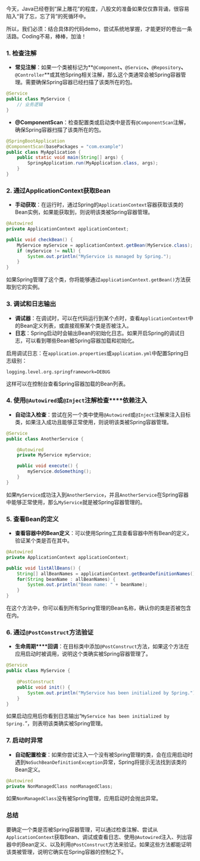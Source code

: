 今天，Java已经卷到“屎上雕花”的程度，八股文的准备如果仅仅靠背诵，很容易陷入“背了忘，忘了背”的死循环中。

所以，我们必须：结合具体的代码demo，尝试系统地掌握，才能更好的卷出一条活路。Coding不易，棒棒，加油！

### 1. **检查注解**

- **常见注解**：如果一个类被标记为**`@Component`****、****`@Service`****、****`@Repository`****、****`@Controller`**或其他Spring相关注解，那么这个类通常会被Spring容器管理。需要确保Spring容器已经扫描了该类所在的包。

```Java
@Service
public class MyService {
    // 业务逻辑
}
```

- **@ComponentScan**：检查配置类或启动类中是否有`@ComponentScan`注解，确保Spring容器扫描了该类所在的包。

```Java
@SpringBootApplication
@ComponentScan(basePackages = "com.example")
public class MyApplication {
    public static void main(String[] args) {
        SpringApplication.run(MyApplication.class, args);
    }
}
```

### 2. **通过ApplicationContext获取Bean**

- **手动获取**：在运行时，通过Spring的`ApplicationContext`容器获取该类的Bean实例，如果能获取到，则说明该类被Spring容器管理。

```Java
@Autowired
private ApplicationContext applicationContext;

public void checkBean() {
    MyService myService = applicationContext.getBean(MyService.class);
    if (myService != null) {
        System.out.println("MyService is managed by Spring.");
    }
}
```

   如果Spring管理了这个类，你将能够通过`applicationContext.getBean()`方法获取到它的实例。

### 3. **调试和日志输出**

- **调试器**：在调试时，可以在代码运行到某个点时，查看`ApplicationContext`中的Bean定义列表，或直接观察某个类是否被注入。
- **日志**：Spring启动时会输出Bean的初始化日志。如果开启Spring的调试日志，可以看到哪些Bean被Spring容器加载和初始化。

启用调试日志：在`application.properties`或`application.yml`中配置Spring日志级别：

```Properties
logging.level.org.springframework=DEBUG
```

   这样可以在控制台查看Spring容器加载的Bean列表。

### 4. 使用`@Autowired`或`@Inject`**注解检查****依赖注入**

- **自动注入检查**：尝试在另一个类中使用`@Autowired`或`@Inject`注解来注入目标类，如果注入成功且能够正常使用，则说明该类被Spring容器管理。

```Java
@Service
public class AnotherService {

    @Autowired
    private MyService myService;

    public void execute() {
        myService.doSomething();
    }
}
```

 如果`MyService`成功注入到`AnotherService`，并且`AnotherService`在Spring容器中能够正常使用，那么`MyService`就是被Spring容器管理的。

### 5. **查看Bean的定义**

- **查看容器中的Bean定义**：可以使用Spring工具查看容器中所有Bean的定义，验证某个类是否在其中。

```Java
@Autowired
private ApplicationContext applicationContext;

public void listAllBeans() {
    String[] allBeanNames = applicationContext.getBeanDefinitionNames();
    for(String beanName : allBeanNames) {
        System.out.println("Bean name: " + beanName);
    }
}
```

   在这个方法中，你可以看到所有Spring管理的Bean名称，确认你的类是否被包含在内。

### 6. 通过`@PostConstruct`**方法验证**

- **生命周期****回调**：在目标类中添加`@PostConstruct`方法，如果这个方法在应用启动时被调用，说明这个类确实被Spring容器管理了。

```Java
@Service
public class MyService {
    
    @PostConstruct
    public void init() {
        System.out.println("MyService has been initialized by Spring.");
    }
}
```

如果启动应用后你看到日志输出“`MyService has been initialized by Spring.`”，则表明该类确实被Spring管理。

### 7. **启动时异常**

- **自动配置检查**：如果你尝试注入一个没有被Spring管理的类，会在应用启动时遇到`NoSuchBeanDefinitionException`异常，Spring将提示无法找到该类的Bean定义。

```Java
@Autowired
private NonManagedClass nonManagedClass;
```

   如果`NonManagedClass`没有被Spring管理，应用启动时会抛出异常。

### 总结

要确定一个类是否被Spring容器管理，可以通过检查注解、尝试从`ApplicationContext`获取Bean、调试或查看日志、使用`@Autowired`注入、列出容器中的Bean定义、以及利用`@PostConstruct`方法来验证。如果这些方法都能证明该类被管理，说明它确实在Spring容器的控制之下。